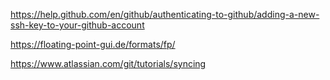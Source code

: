 https://help.github.com/en/github/authenticating-to-github/adding-a-new-ssh-key-to-your-github-account

https://floating-point-gui.de/formats/fp/

https://www.atlassian.com/git/tutorials/syncing
